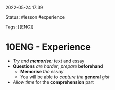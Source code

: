 2022-05-24 17:39

Status: #lesson #experience 

Tags: [[ENG]]

# 10ENG - Experience
- *Try and **memorise**:* text and essay
- **Questions** *are harder*, *prepare* **beforehand**
	- **Memorise** *the essay*
	- You will be able to *capture the* **general** *gist*
- *Allow time* for the **comprehension** part
